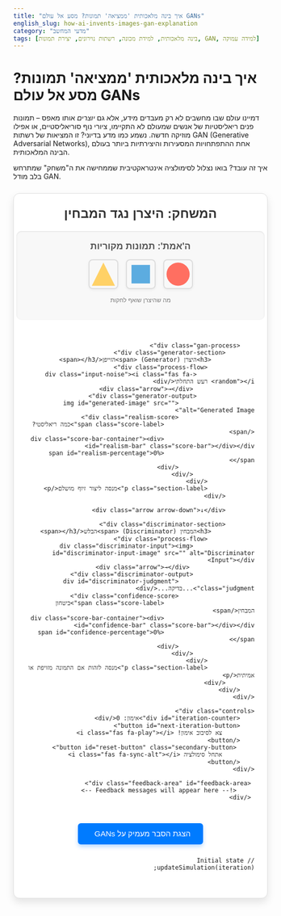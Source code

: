 ```yaml
---
title: "איך בינה מלאכותית 'ממציאה' תמונות? מסע אל עולם GANs"
english_slug: how-ai-invents-images-gan-explanation
category: "מדעי המחשב"
tags: [בינה מלאכותית, למידת מכונה, רשתות נוירונים, יצירת תמונות, GAN, למידה עמוקה]
---
```

# איך בינה מלאכותית 'ממציאה' תמונות? מסע אל עולם GANs

דמיינו עולם שבו מחשבים לא רק מעבדים מידע, אלא גם *יוצרים* אותו מאפס – תמונות פנים ריאליסטיות של אנשים שמעולם לא התקיימו, ציורי נוף סוריאליסטיים, או אפילו מוזיקה חדשה. נשמע כמו מדע בדיוני? זו המציאות של רשתות GAN (Generative Adversarial Networks), אחת ההתפתחויות המסעירות והיצירתיות ביותר בעולם הבינה המלאכותית.

איך זה עובד? בואו נצלול לסימולציה אינטראקטיבית שממחישה את ה"משחק" שמתרחש בלב מודל GAN.

<div class="gan-simulator">
    <h2>המשחק: היצרן נגד המבחין</h2>
    <div class="simulator-area">
        <div class="real-images-section">
            <h3>ה'אמת': תמונות מקוריות</h3>
            <div class="real-images-grid">
                <img src="data:image/svg+xml,%3Csvg xmlns='http://www.w3.org/2000/svg' width='60' height='60' viewBox='0 0 60 60'%3E%3Ccircle cx='30' cy='30' r='25' fill='%23FF6F61'/%3E%3C/svg%3E" alt="Real Target 1">
                <img src="data:image/svg+xml,%3Csvg xmlns='http://www.w3.org/2000/svg' width='60' height='60' viewBox='0 0 60 60'%3E%3Crect x='10' y='10' width='40' height='40' fill='%235CACE0'/%3E%3C/svg%3E" alt="Real Target 2">
                <img src="data:image/svg+xml,%3Csvg xmlns='http://www.w3.org/2000/svg' width='60' height='60' viewBox='0 0 60 60'%3E%3Cpath d='M30 5 L55 55 L5 55 Z' fill='%23FFD166'/%3E%3C/svg%3E" alt="Real Target 3">
            </div>
            <p class="section-label">מה שהיצרן שואף לחקות</p>
        </div>

        <div class="gan-process">
            <div class="generator-section">
                <h3>היצרן (Generator) <span>הזייפן</span></h3>
                 <div class="process-flow">
                    <div class="input-noise"><i class="fas fa-random"></i> רעש התחלתי</div>
                     <div class="arrow">→</div>
                    <div class="generator-output">
                         <img id="generated-image" src="" alt="Generated Image">
                         <div class="realism-score">
                             <span class="score-label">כמה ריאליסטי?</span>
                             <div class="score-bar-container"><div id="realism-bar" class="score-bar"></div></div>
                             <span id="realism-percentage">0%</span>
                         </div>
                     </div>
                 </div>
                 <p class="section-label">מנסה ליצור זיוף מושלם</p>
            </div>

            <div class="arrow arrow-down">↓</div>

            <div class="discriminator-section">
                <h3>המבחין (Discriminator) <span>הבלש</span></h3>
                 <div class="process-flow">
                     <div class="discriminator-input"><img id="discriminator-input-image" src="" alt="Discriminator Input"></div>
                      <div class="arrow">→</div>
                     <div class="discriminator-output">
                         <div id="discriminator-judgment" class="judgment">...בדיקה...</div>
                         <div class="confidence-score">
                             <span class="score-label">ביטחון המבחין</span>
                             <div class="score-bar-container"><div id="confidence-bar" class="score-bar"></div></div>
                             <span id="confidence-percentage">0%</span>
                         </div>
                     </div>
                 </div>
                 <p class="section-label">מנסה לזהות אם התמונה מזויפת או אמיתית</p>
            </div>
        </div>
    </div>

    <div class="controls">
        <div id="iteration-counter">אימון: 0</div>
        <button id="next-iteration-button">
             צא לסיבוב אימון! <i class="fas fa-play"></i>
        </button>
         <button id="reset-button" class="secondary-button">
             אתחל סימולציה <i class="fas fa-sync-alt"></i>
        </button>
    </div>

     <div class="feedback-area" id="feedback-area">
         <!-- Feedback messages will appear here -->
     </div>
</div>

<button id="toggle-explanation" class="toggle-button">
     הצגת הסבר מעמיק על GANs <i class="fas fa-chevron-down"></i>
</button>

<div id="full-explanation" style="display: none;">
    <h2>הסבר מעמיק: רשתות יריבות יוצרות (GANs)</h2>

    <h3>מהי רשת GAN (Generative Adversarial Network)?</h3>
    <p>GANs, או רשתות יריבות יוצרות, הן סוג מהפכני של מודל בינה מלאכותית המסוגל **לייצר נתונים חדשים לגמרי** שנראים כאילו נלקחו מתוך מאגר אימון קיים. חשבו על זה: במקום רק לנתח תמונות, הן יכולות *להמציא* אותן! לאחר אימון על אלפי תמונות של פרחים, GAN יכול ליצור תמונות של פרחים חדשים, ייחודיים לחלוטין, אך ריאליסטיים. ליבת הרעיון היא **תחרות** בלתי פוסקת בין שני "שחקנים" עיקריים.</p>

    <h3>השחקנים הראשיים: היוצר (Generator) והמבחין (Discriminator)</h3>
    <p>מודל GAN מורכב משתי רשתות נוירונים עצמאיות שפועלות זו נגד זו, כמו במשחק חתול ועכבר:</p>
    <ul>
        <li><strong>הרשת היוצרת (Generator - G):</strong> זהו ה"אמן" או ה"זייפן". תפקידה הוא לקבל קלט אקראי (מכונה לרוב "רעש" או "וקטור לטנטי") **ולייצר ממנו נתון שנראה אמיתי**. בהתחלה, התוצר יהיה חסר צורה ומשמעות. מטרת היצרן: לשפר את היצירות שלו כך שהן יצליחו "לעבור" את המבחין.</li>
        <li><strong>הרשת המבחינה (Discriminator - D):</strong> זהו ה"בלש" או ה"מבקר". תפקידה הוא לקבל נתון כלשהו (או תמונה, בדוגמה שלנו) **ולהחליט אם הוא מקורי ("אמיתי") או נוצר על ידי היצרן ("מזויף")**. מטרת המבחין: להיות טוב יותר בזיהוי זיופים.</li>
    </ul>

    <h3>העיקרון של התחרות והלמידה המשותפת</h3>
    <p>הקסם של GAN טמון באופן האימון. שתי הרשתות מאומנות יחדיו, במין "משחק סכום אפס": כשהיצרן משתפר בזיוף, המבחין נהיה טוב יותר בזיהוי, מה שדוחף את היצרן לזייף טוב יותר, וחוזר חלילה. התהליך נמשך עד שהיצרן מסוגל לייצר נתונים כה ריאליסטיים, שהמבחין כבר לא מצליח להבדיל ביניהם לבין המקור, אלא אם מנחש.</p>

    <h3>איך נראה סיבוב אימון יחיד?</h3>
    <p>בכל איטרציה (סיבוב) של האימון, מתבצעים בדרך כלל שני שלבים:</p>
    <ol>
        <li><strong>אימון המבחין (D):</strong>
            <ul>
                <li>מציגים למבחין **דוגמאות אמיתיות** ממאגר האימון (ומסמנים אותן כ"אמיתיות").</li>
                <li>מציגים למבחין **דוגמאות מזויפות** שנוצרו כרגע על ידי היצרן (ומסמנים אותן כ"מזויפות").</li>
                <li>ה-Discriminator לומד לשפר את היכולת שלו לסווג נכון את הדוגמאות הללו (להגיד "אמיתי" לאמיתי ו"מזויף" למזויף).</li>
            </ul>
        </li>
        <li><strong>אימון היצרן (G):</strong>
            <ul>
                <li>היצרן יוצר דוגמאות מזויפות חדשות.</li>
                <li>מציגים את הדוגמאות המזויפות האלה למבחין, **אבל הפעם לא נותנים למבחין ללמוד או לשנות את עצמו**.</li>
                <li>היצרן מקבל "פידבק" מהמבחין: עד כמה ה"בלש" השתכנע שהזיוף אמיתי.</li>
                <li>ה-Generator לומד לשנות את עצמו כך שבפעם הבאה ה"בלש" **יטעה ויחשוב שהזיוף הוא אמיתי**. המטרה שלו היא "להכניע" את המבחין.</li>
            </ul>
        </li>
    </ol>
    <p>האימון ממשיך, כשהיצרן משתפר בזיוף והמבחין משתפר בזיהוי, עד שהיצרן מגיע לרמה שבה הוא יכול ליצור נתונים שמבלבלים את המבחין באופן עקבי.</p>

    <h3>איפה פוגשים GANs ביומיום?</h3>
    <p>GANs הן הבסיס ליצירות דיגיטליות מדהימות:</p>
    <ul>
        <li>**יצירת תמונות פנים ריאליסטיות:** האתר ThisPersonDoesNotExist.com שמראה פנים של אנשים שאינם קיימים.</li>
        <li>**שינוי סגנון תמונות:** להפוך תמונה לתמונה שנראית כאילו צייר אותה צייר מפורסם.</li>
        <li>**שיפור רזולוציה:** להפוך תמונה מטושטשת וקטנה לחדה וגדולה.</li>
        <li>**השלמת תמונות:** למלא חלקים חסרים בתמונה באופן שנראה טבעי.</li>
        <li>**יצירת תוכן:** מעבר לתמונות, GANs יכולות ליצור וידאו, אודיו ונתונים מורכבים נוספים.</li>
    </ul>

    <h3>אתגרים בדרך לזיוף המושלם</h3>
    <p>למרות הכוח הרב, אימון GANs אינו פשוט:</p>
    <ul>
        <li>**יציבות אימון:** קשה לגרום לשני המודלים להתאמן יחד בצורה יציבה מבלי שאחד ישתלט על השני מוקדם מדי.</li>
        <li>**כישלון מצבים (Mode Collapse):** לעיתים, היצרן מוצא דרך "קלה" לרמות את המבחין ומתמקד רק ביצירת סוג מצומצם מאוד של נתונים, במקום את כל המגוון האפשרי.</li>
        <li>**הערכה:** קשה למדוד באופן אובייקטיבי כמה הנתונים שנוצרו "טובים" או "ריאליסטיים" באמת.</li>
    </ul>
</div>

<script>
    const generatedImage = document.getElementById('generated-image');
    const discriminatorInputImage = document.getElementById('discriminator-input-image'); // New element for visual flow
    const discriminatorJudgment = document.getElementById('discriminator-judgment');
    const realismBar = document.getElementById('realism-bar');
    const realismPercentage = document.getElementById('realism-percentage');
    const confidenceBar = document.getElementById('confidence-bar');
    const confidencePercentage = document.getElementById('confidence-percentage');
    const nextButton = document.getElementById('next-iteration-button');
    const resetButton = document.getElementById('reset-button');
    const iterationCounter = document.getElementById('iteration-counter');
    const toggleExplanationButton = document.getElementById('toggle-explanation');
    const fullExplanation = document.getElementById('full-explanation');
    const feedbackArea = document.getElementById('feedback-area');

    let iteration = 0;
    const maxIterations = 15; // Cap iterations for simulation clarity

    // Simulate improvement stages of the generated image (more complex SVGs)
    const generatedImages = [
        "data:image/svg+xml,%3Csvg xmlns='http://www.w3.org/2000/svg' width='100' height='100' viewBox='0 0 100 100'%3E%3Crect width='100' height='100' fill='%23f0f0f0'/%3E%3Ccircle cx='20' cy='20' r='5' fill='%23ccc'/%3E%3Ccircle cx='80' cy='80' r='5' fill='%23ccc'/%3E%3Ccircle cx='20' cy='80' r='5' fill='%23ccc'/%3E%3Ccircle cx='80' cy='20' r='5' fill='%23ccc'/%3E%3Ctext x='50' y='50' font-family='Arial' font-size='14' fill='%23757575' text-anchor='middle' alignment-baseline='middle'%3Eרעש%3C/text%3E%3C/svg%3E", // Iteration 0: Noise
        "data:image/svg+xml,%3Csvg xmlns='http://www.w3.org/2000/svg' width='100' height='100' viewBox='0 0 100 100'%3E%3Crect width='100' height='100' fill='%23e0e0e0'/%3E%3Ccircle cx='30' cy='30' r='10' fill='%23bdbdbd'/%3E%3Crect x='55' y='55' width='20' height='20' fill='%23bdbdbd'/%3E%3Ctext x='50' y='50' font-family='Arial' font-size='14' fill='%23616161' text-anchor='middle' alignment-baseline='middle'%3Eצורה מטושטשת%3C/text%3E%3C/svg%3E", // Iteration 1: Blurry shape attempt
        "data:image/svg+xml,%3Csvg xmlns='http://www.w3.org/2000/svg' width='100' height='100' viewBox='0 0 100 100'%3E%3Crect width='100' height='100' fill='%23d0d0d0'/%3E%3Ccircle cx='35' cy='35' r='15' fill='%239e9e9e'/%3E%3Crect x='50' y='50' width='30' height='30' fill='%239e9e9e'/%3E%3Cpath d='M20 80 L50 20 L80 80 Z' fill='%239e9e9e' opacity='0.5'/%3E%3Ctext x='50' y='50' font-family='Arial' font-size='14' fill='%23424242' text-anchor='middle' alignment-baseline='middle'%3Eקצת יותר ברור%3C/text%3E%3C/svg%3E", // Iteration 2: Basic shapes emerging
        "data:image/svg+xml,%3Csvg xmlns='http://www.w3.org/2000/svg' width='100' height='100' viewBox='0 0 100 100'%3E%3Crect width='100' height='100' fill='%23c0c0c0'/%3E%3Ccircle cx='30' cy='30' r='20' fill='%23ef9a9a'/%3E%3Crect x='45' y='45' width='40' height='40' fill='%2390caf9'/%3E%3Cpath d='M25 75 L50 25 L75 75 Z' fill='%23ffe082'/%3E%3Ctext x='50' y='50' font-family='Arial' font-size='14' fill='%23212121' text-anchor='middle' alignment-baseline='middle'%3Eניסיון לחקות%3C/text%3E%3C/svg%3E", // Iteration 3: Attempting specific colors/shapes
        "data:image/svg+xml,%3Csvg xmlns='http://www.w3.org/2000/svg' width='100' height='100' viewBox='0 0 100 100'%3E%3Crect width='100' height='100' fill='%23b0b0b0'/%3E%3Ccircle cx='30' cy='30' r='22' fill='%23ef5350'/%3E%3Crect x='40' y='40' width='50' height='50' fill='%2342a5f5'/%3E%3Cpath d='M20 80 L50 20 L80 80 Z' fill='%23ffca28'/%3E%3Ctext x='50' y='50' font-family='Arial' font-size='14' fill='%23000' text-anchor='middle' alignment-baseline='middle'%3Eמתחיל להצליח%3C/text%3E%3C/svg%3E", // Iteration 4: Closer match
         "data:image/svg+xml,%3Csvg xmlns='http://www.w3.org/2000/svg' width='100' height='100' viewBox='0 0 100 100'%3E%3Crect width='100' height='100' fill='%23a0a0a0'/%3E%3Ccircle cx='30' cy='30' r='25' fill='%23e53935'/%3E%3Crect x='35' y='35' width='55' height='55' fill='%232196f3'/%3E%3Cpath d='M15 85 L50 15 L85 85 Z' fill='%23ffb300'/%3E%3Ctext x='50' y='50' font-family='Arial' font-size='14' fill='%23000' text-anchor='middle' alignment-baseline='middle'%3Eכמעט שם...%3C/text%3E%3C%2Fsvg%3E", // Iteration 5
         "data:image/svg+xml,%3Csvg xmlns='http://www.w3.org/2000/svg' width='100' height='100' viewBox='0 0 100 100'%3E%3Crect width='100' height='100' fill='%23909090'/%3E%3Ccircle cx='30' cy='30' r='25' fill='%23ef5350'/%3E%3Crect x='40' y='40' width='50' height='50' fill='%2342a5f5'/%3E%3Cpath d='M20 80 L50 20 L80 80 Z' fill='%23ffca28'/%3E%3Ctext x='50' y='50' font-family='Arial' font-size='14' fill='%23000' text-anchor='middle' alignment-baseline='middle'%3Eנראה די אמיתי%3C/text%3E%3C/svg%3E", // Iteration 6
         "data:image/svg+xml,%3Csvg xmlns='http://www.w3.org/2000/svg' width='100' height='100' viewBox='0 0 100 100'%3E%3Crect width='100' height='100' fill='%23808080'/%3E%3Ccircle cx='30' cy='30' r='25' fill='%23f44336'/%3E%3Crect x='40' y='40' width='50' height='50' fill='%232196F3'/%3E%3Cpath d='M20 80 L50 20 L80 80 Z' fill='%23FFC107'/%3E%3Ctext x='50' y='50' font-family='Arial' font-size='14' fill='%23000' text-anchor='middle' alignment-baseline='middle'%3Eקשה לבלש!%3C/text%3E%3C/svg%3E", // Iteration 7
        "data:image/svg+xml,%3Csvg xmlns='http://www.w3.org/2000/svg' width='100' height='100' viewBox='0 0 100 100'%3E%3Crect width='100' height='100' fill='%23707070'/%3E%3Ccircle cx='30' cy='30' r='25' fill='%23ef5350'/%3E%3Crect x='40' y='40' width='50' height='50' fill='%2342a5f5'/%3E%3Cpath d='M20 80 L50 20 L80 80 Z' fill='%23ffca28'/%3E%3Ctext x='50' y='50' font-family='Arial' font-size='14' fill='%23000' text-anchor='middle' alignment-baseline='middle'%3Eכמעט מושלם!%3C/text%3E%3C/svg%3E", // Iteration 8+
    ];


    // Simulate Discriminator's performance over iterations
    // [realism_score, discriminator_confidence, judgment_text_template, feedback_message_template, judgment_class]
    const simulationSteps = [
        [0, 95, "זיהה: מזויף!", "הבלש בטוח שזה זיוף. היצרן צריך להשתפר!", "judgment-fake"], // Iteration 0
        [10, 90, "זיהה: מזויף!", "הבלש מזהה בקלות. היצרן משנה אסטרטגיה.", "judgment-fake"],    // Iteration 1
        [30, 80, "זיהה: מזויף.", "הבלש עדיין מזהה, אבל בפחות ביטחון.", "judgment-fake"],          // Iteration 2
        [50, 65, "חושד שזה מזויף.", "הזיוף כבר לא גרוע. הבלש מתחיל להתלבט.", "judgment-suspect"],       // Iteration 3
        [65, 50, "לא בטוח...", "הבלש מתקשה להחליט. הזיוף מתקרב לאמת!", "judgment-unsure"],            // Iteration 4
        [80, 35, "יכול להיות אמיתי!", "הזיוף כמעט מושלם! הבלש טועה לראשונה (מבחינת היצרן זה ניצחון!)", "judgment-real-guess"], // Iteration 5 (Generator fools Discriminator)
        [90, 60, "קשה להבדיל...", "הבלש לומד מהטעויות שלו, ונהיה טוב יותר.", "judgment-suspect"],   // Iteration 6 (Discriminator catches up)
        [95, 75, "זיהה: מזויף!", "הבלש משפר את הזיהוי, היצרן חייב להיות יצירתי יותר.", "judgment-fake"], // Iteration 7
        [97, 55, "לא סגור על זה...", "היצרן שוב מבלבל את הבלש. התחרות נמשכת!", "judgment-unsure"], // Iteration 8+
    ];

    function updateSimulation(currentIteration) {
        const stepIndex = Math.min(currentIteration, simulationSteps.length - 1);
        const [realism, confidence, judgmentTextTemplate, feedbackTextTemplate, judgmentClass] = simulationSteps[stepIndex];

        // Animate Generator
        generatedImage.style.opacity = 0; // Start fade out
        setTimeout(() => {
            generatedImage.src = generatedImages[Math.min(currentIteration, generatedImages.length - 1)];
            generatedImage.style.opacity = 1; // Fade in new image
            // Animate image moving to discriminator input
            discriminatorInputImage.src = generatedImage.src;
            discriminatorInputImage.classList.add('fade-in');
             setTimeout(() => {
                 discriminatorInputImage.classList.remove('fade-in');
             }, 500);

             // Animate Discriminator judgment
             discriminatorJudgment.textContent = "...בדיקה...";
             discriminatorJudgment.className = 'judgment'; // Reset class
             confidenceBar.style.width = `0%`; // Reset bar
             confidencePercentage.textContent = `0%`;

            setTimeout(() => {
                 discriminatorJudgment.textContent = judgmentTextTemplate;
                 discriminatorJudgment.classList.add(judgmentClass); // Add specific class for styling
                 confidenceBar.style.width = `${confidence}%`;
                 confidencePercentage.textContent = `${confidence}%`;

                 // Update Realism (this improves based on Generator's success over iterations)
                 realismBar.style.width = `${realism}%`;
                 realismPercentage.textContent = `${realism}%`;

                 // Display feedback
                 displayFeedback(feedbackTextTemplate);

                 // Enable button after animation
                 nextButton.disabled = false;
                  nextButton.innerHTML = 'צא לסיבוב אימון! <i class="fas fa-play"></i>';

            }, 700); // Short delay for discriminator "thinking"
        }, 300); // Short delay for generator "generating" animation

        // Update Iteration Counter
        iterationCounter.textContent = `אימון: ${currentIteration}`;

        // Handle max iterations
        if (currentIteration >= maxIterations) {
             nextButton.textContent = "האימון הסתיים!";
             nextButton.disabled = true;
             displayFeedback("הגענו לסוף הסימולציה. היצרן השתפר משמעותית, והבלש מתקשה להבדיל!");
        }
    }

    function displayFeedback(message) {
        feedbackArea.textContent = message;
        feedbackArea.classList.add('show');
        setTimeout(() => {
            feedbackArea.classList.remove('show');
        }, 3000); // Message disappears after 3 seconds
    }

    function resetSimulation() {
         iteration = 0;
         updateSimulation(iteration);
         nextButton.disabled = false;
         nextButton.textContent = 'צא לסיבוב אימון! <i class="fas fa-play"></i>';
          feedbackArea.textContent = ""; // Clear feedback
    }


    nextButton.addEventListener('click', () => {
        if (iteration < maxIterations) {
             iteration++;
             nextButton.disabled = true; // Disable button during animation
             nextButton.innerHTML = '<i class="fas fa-spinner fa-spin"></i> אימון...'; // Loading spinner
             updateSimulation(iteration);
        }
    });

    resetButton.addEventListener('click', resetSimulation);

    toggleExplanationButton.addEventListener('click', () => {
        const isHidden = fullExplanation.style.display === 'none';
        fullExplanation.style.display = isHidden ? 'block' : 'none';
        toggleExplanationButton.innerHTML = isHidden ? 'הסתר הסבר מעמיק <i class="fas fa-chevron-up"></i>' : 'הצגת הסבר מעמיק על GANs <i class="fas fa-chevron-down"></i>';
         if (isHidden) {
             fullExplanation.scrollIntoView({ behavior: 'smooth', block: 'start' });
         }
    });

    // Add FontAwesome for icons (assuming it's loaded globally or via CDN elsewhere)
    // If not loaded, add a script tag to the HTML head or footer.
    // <script src="https://cdnjs.cloudflare.com/ajax/libs/font-awesome/5.15.3/js/all.min.js"></script>


    // Initial state
    updateSimulation(iteration);

</script>

<style>
     /* Add FontAwesome support */
    @import url('https://cdnjs.cloudflare.com/ajax/libs/font-awesome/5.15.3/css/all.min.css');


    .gan-simulator {
        font-family: 'Arial', sans-serif;
        direction: rtl;
        text-align: right;
        border: 1px solid #e0e0e0;
        padding: 25px;
        border-radius: 12px;
        margin: 25px 0;
        background-color: #ffffff;
        box-shadow: 0 8px 16px rgba(0,0,0,0.1);
    }

    .gan-simulator h2 {
        text-align: center;
        color: #333;
        margin-top: 0;
        font-size: 1.8em;
        margin-bottom: 20px;
    }

     .gan-simulator h3 {
        text-align: center;
        color: #555;
        font-size: 1.3em;
         margin-top: 0;
         margin-bottom: 10px;
     }

    .gan-simulator h3 span {
        font-size: 0.8em;
        color: #777;
        font-weight: normal;
        display: block;
        margin-top: 5px;
    }


    .simulator-area {
        display: flex;
        flex-direction: column;
        align-items: center;
        gap: 30px;
        margin-bottom: 30px;
    }

    .real-images-section, .generator-section, .discriminator-section {
        background-color: #f8f8f8;
        padding: 20px;
        border-radius: 10px;
        box-shadow: inset 0 1px 3px rgba(0,0,0,0.1);
        text-align: center;
        width: 100%;
        max-width: 500px; /* Adjust max width */
    }

    .section-label {
        font-size: 0.85em;
        color: #777;
        margin-top: 15px;
    }

    .real-images-grid {
        display: flex;
        justify-content: center;
        gap: 15px;
        margin-top: 15px;
    }

    .real-images-grid img {
        width: 55px; /* Slightly larger */
        height: 55px;
        border: 2px solid #ddd;
        border-radius: 8px; /* More rounded */
        box-shadow: 0 2px 5px rgba(0,0,0,0.05);
    }

    .gan-process {
        display: flex;
        flex-direction: column; /* Stack Generator and Discriminator vertically */
        align-items: center;
        gap: 20px;
        width: 100%;
    }

    .process-flow {
        display: flex;
        align-items: center;
        justify-content: center;
        gap: 15px;
        flex-wrap: wrap; /* Allow wrapping within flow if needed */
    }

    .input-noise i {
        color: #673AB7; /* Purple icon */
        font-size: 1.5em;
        margin-inline-end: 5px;
    }

    .generator-output img, .discriminator-input img {
        width: 120px; /* Larger image */
        height: 120px;
        border: 2px solid #bbb;
        margin: 0; /* Remove margin-bottom */
        border-radius: 8px;
         object-fit: cover; /* Ensure SVG scales correctly */
         transition: opacity 0.3s ease-in-out; /* Animation for new image */
    }

    .discriminator-input img {
        border-color: #2196F3; /* Blue border for discriminator input */
        box-shadow: 0 0 10px rgba(33, 150, 243, 0.3);
    }

    .arrow {
        font-size: 2em; /* Larger arrow */
        color: #777;
        font-weight: bold;
    }

    .arrow-down {
        transform: rotate(90deg); /* Point down */
    }

    .judgment {
        font-size: 1.2em;
        font-weight: bold;
        min-height: 1.5em; /* Ensure space */
        display: flex;
        align-items: center;
        justify-content: center;
        padding: 5px 10px;
        border-radius: 5px;
        margin-bottom: 10px;
        transition: background-color 0.5s ease, color 0.5s ease;
    }

    .judgment-fake {
        background-color: #ffcdd2; /* Light red */
        color: #c62828; /* Dark red */
    }

    .judgment-suspect {
        background-color: #ffecb3; /* Light yellow */
        color: #fbc02d; /* Dark yellow */
    }

     .judgment-unsure {
        background-color: #e0e0e0; /* Light gray */
        color: #616161; /* Gray */
    }

     .judgment-real-guess {
         background-color: #c8e6c9; /* Light green */
         color: #388e3c; /* Dark green */
         animation: pulse 1s infinite ease-in-out alternate; /* Highlight correct guess (for Generator) */
     }

     @keyframes pulse {
         from { transform: scale(1); }
         to { transform: scale(1.05); }
     }


    .realism-score, .confidence-score {
        margin-top: 10px;
        font-size: 0.9em;
        color: #555;
        display: flex;
        align-items: center;
        gap: 8px; /* Increased gap */
        width: 100%; /* Take full width */
    }

     .score-label {
         flex-shrink: 0; /* Don't shrink label */
     }

    .score-bar-container {
        flex-grow: 1;
        height: 12px; /* Taller bar */
        background-color: #eee;
        border-radius: 6px; /* More rounded */
        overflow: hidden;
        text-align: right; /* RTL direction */
        border: 1px solid #ccc;
    }

    .score-bar {
        height: 100%;
        background: linear-gradient(to left, #81C784, #4CAF50); /* Green gradient for realism */
        transition: width 0.8s ease-in-out; /* Slower, smoother transition */
        direction: ltr; /* Bar fills from left conceptually */
    }

    .confidence-score .score-bar {
         background: linear-gradient(to left, #64B5F6, #2196F3); /* Blue gradient for confidence */
    }

    .controls {
        text-align: center;
        margin-top: 30px;
        display: flex;
        flex-direction: column;
        align-items: center;
        gap: 15px;
    }

    #next-iteration-button, .secondary-button {
        padding: 12px 25px; /* More padding */
        font-size: 1.1em; /* Larger text */
        cursor: pointer;
        border: none;
        border-radius: 6px;
        transition: background-color 0.3s ease, transform 0.1s ease;
        display: flex;
        align-items: center;
        gap: 8px;
    }

    #next-iteration-button {
        background-color: #4CAF50;
        color: white;
        box-shadow: 0 4px 8px rgba(76, 175, 80, 0.3);
    }

    #next-iteration-button:hover:not(:disabled) {
        background-color: #45a049;
        transform: translateY(-2px);
         box-shadow: 0 6px 12px rgba(76, 175, 80, 0.4);
    }

     #next-iteration-button:active:not(:disabled) {
         transform: translateY(0);
          box-shadow: 0 4px 8px rgba(76, 175, 80, 0.3);
     }

    #next-iteration-button:disabled {
        background-color: #a5d6a7;
        cursor: not-allowed;
        box-shadow: none;
    }

     .secondary-button {
        background-color: #e0e0e0;
        color: #555;
        box-shadow: 0 2px 4px rgba(0,0,0,0.1);
     }

     .secondary-button:hover {
         background-color: #d5d5d5;
         transform: translateY(-1px);
          box-shadow: 0 3px 6px rgba(0,0,0,0.15);
     }

      .secondary-button:active {
         transform: translateY(0);
          box-shadow: 0 2px 4px rgba(0,0,0,0.1);
      }


    #iteration-counter {
        font-size: 1.1em;
        color: #555;
        min-height: 1.2em; /* Reserve space */
    }

    .toggle-button {
        display: block;
        width: fit-content;
        margin: 25px auto;
        padding: 12px 25px;
        font-size: 1.1em;
        cursor: pointer;
        background-color: #007bff;
        color: white;
        border: none;
        border-radius: 6px;
        transition: background-color 0.3s ease, transform 0.1s ease;
        display: flex;
        align-items: center;
        gap: 8px;
        box-shadow: 0 4px 8px rgba(0, 123, 255, 0.3);
    }

    .toggle-button:hover {
        background-color: #0056b3;
        transform: translateY(-2px);
         box-shadow: 0 6px 12px rgba(0, 123, 255, 0.4);
    }

     .toggle-button:active {
         transform: translateY(0);
          box-shadow: 0 4px 8px rgba(0, 123, 255, 0.3);
     }


    #full-explanation {
        margin-top: 20px;
        padding: 20px;
        border: 1px solid #e0e0e0;
        border-radius: 10px;
        background-color: #fefefe;
        direction: rtl;
        text-align: right;
         box-shadow: 0 4px 8px rgba(0,0,0,0.05);
    }

    #full-explanation h2, #full-explanation h3 {
        color: #333;
        text-align: right;
         margin-bottom: 10px;
    }

     #full-explanation h2 {
         font-size: 1.6em;
          border-bottom: 1px solid #eee;
          padding-bottom: 10px;
     }
      #full-explanation h3 {
          font-size: 1.3em;
          color: #555;
           margin-top: 20px;
      }


     #full-explanation ul {
        list-style-type: disc;
        margin-right: 20px;
        padding-right: 0; /* Reset padding for RTL */
     }
      #full-explanation li {
        margin-bottom: 10px;
        line-height: 1.6;
        color: #444;
     }
      #full-explanation p {
          line-height: 1.6;
           color: #444;
            margin-bottom: 15px;
      }
      #full-explanation strong {
          color: #333;
      }

     .feedback-area {
         min-height: 20px; /* Reserve space */
         margin-top: 15px;
         font-size: 1em;
         color: #007bff; /* Blue for feedback */
         text-align: center;
         opacity: 0;
         transition: opacity 0.5s ease-in-out;
     }
      .feedback-area.show {
          opacity: 1;
      }


    /* Responsive adjustments */
    @media (max-width: 600px) {
         .simulator-area {
             gap: 20px;
         }
        .process-flow {
            flex-direction: column;
            gap: 10px;
        }
         .arrow {
            transform: rotate(90deg);
         }
        .generator-output img, .discriminator-input img {
            width: 90px;
            height: 90px;
        }
         .real-images-grid img {
             width: 40px;
             height: 40px;
             gap: 8px;
         }
         .gan-simulator h2 {
             font-size: 1.5em;
         }
         .gan-simulator h3 {
              font-size: 1.1em;
         }
         #next-iteration-button, .secondary-button, .toggle-button {
             padding: 10px 20px;
             font-size: 1em;
         }
          .realism-score, .confidence-score {
              flex-direction: column;
              align-items: flex-end; /* Align labels to the right in RTL */
              gap: 5px;
          }
           .score-label {
              width: 100%;
               text-align: center;
           }
           .score-bar-container {
               width: 100%;
           }
            .judgment {
                font-size: 1em;
            }
            #full-explanation ul {
                margin-right: 15px;
            }
    }
</style>
```